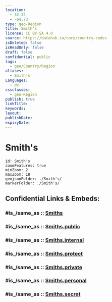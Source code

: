 ```yaml
---
location:
  - 32.32
  - -64.73
type: geo-Region
title: Smith's
license: CC BY-SA 4.0
source: https://datahub.io/core/country-codes
isDeleted: false
isReadOnly: false
draft: false
confidential: public
tags:
  - geo/Country/Region
aliases:
  - Smith's
Languages:
  - de
cssclasses:
  - geo-Region
publish: true
linkTitle:
keywords:
layout:
publishDate:
expiryDate:
---
```


# Smith's

```leaflet
id: Smith's
zoomFeatures: true 
minZoom: 2 
maxZoom: 18
geojsonFolder: ./Smith's/
markerFolder: ./Smith's/
```


## Confidential Links & Embeds: 

### #is_/same_as :: [Smiths](/_Standards/Earth/Continent/America~Caribbean/Bermuda/Counties/Smiths.md) 

### #is_/same_as :: [Smiths.public](/_public/Earth/Continent/America~Caribbean/Bermuda/Counties/Smiths.public.md) 

### #is_/same_as :: [Smiths.internal](/_internal/Earth/Continent/America~Caribbean/Bermuda/Counties/Smiths.internal.md) 

### #is_/same_as :: [Smiths.protect](/_protect/Earth/Continent/America~Caribbean/Bermuda/Counties/Smiths.protect.md) 

### #is_/same_as :: [Smiths.private](/_private/Earth/Continent/America~Caribbean/Bermuda/Counties/Smiths.private.md) 

### #is_/same_as :: [Smiths.personal](/_personal/Earth/Continent/America~Caribbean/Bermuda/Counties/Smiths.personal.md) 

### #is_/same_as :: [Smiths.secret](/_secret/Earth/Continent/America~Caribbean/Bermuda/Counties/Smiths.secret.md)

